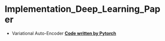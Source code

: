 # Implementation_Deep_Learning_Paper
  - Variational Auto-Encoder
  <b>[Code written by Pytorch](/blob/main/Auto-Encoding%20Variational%20Bayes/VAE_for_MNIST_Pytorch.ipynb)</b>
